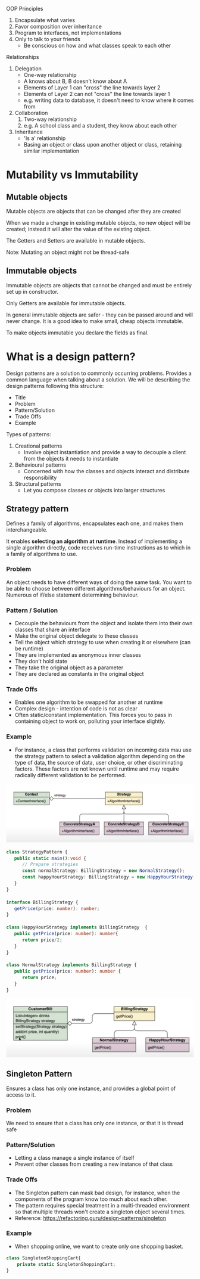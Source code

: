
OOP Principles
1. Encapsulate what varies
2. Favor composition over inheritance
3. Program to interfaces, not implementations
4. Only to talk to your friends
   - Be conscious on how and what classes speak to each other

Relationships
1. Delegation
   - One-way relationship 
   - A knows about B, B doesn't know about A
   - Elements of Layer 1 can "cross" the line towards layer 2
   - Elements of Layer 2 can not "cross" the line towards layer 1
   - e.g. writing data to database, it doesn't need to know where it comes from 
2. Collaboration
   1. Two-way relationship
   2. e.g. A school class and a student, they know about each other  
3. Inheritance
   - 'Is a' relationship
   - Basing an object or class upon another object or class, retaining similar implementation 

# Mutability vs Immutability 
## Mutable objects
Mutable objects are objects that can be changed after they are created

When we made a change in existing mutable objects, no new object will be created; instead it will alter the value of the existing object.

The Getters and Setters are available in mutable objects.

Note: Mutating an object might not be thread-safe

## Immutable objects
Immutable objects are objects that cannot be changed and must be entirely set up in constructor.

Only Getters are available for immutable objects.

In general immutable objects are safer - they can be passed around and will never change. It is a good idea to make small, cheap objects immutable. 

To make objects immutable you declare the fields as final. 

# What is a design pattern?
Design patterns are a solution to commonly occurring problems. Provides a common language when talking about a solution. We will be describing the design patterns following this structure:
- Title
- Problem
- Pattern/Solution
- Trade Offs
- Example

Types of patterns:
1. Creational patterns
   - Involve object instantiation and provide a way to decouple a client from the objects it needs to instantiate
2. Behavioural patterns
   - Concerned with how the classes and objects interact and distribute responsibility 
3. Structural patterns
   - Let you compose classes or objects into larger structures

## Strategy pattern
Defines a family of algorithms, encapsulates each one, and makes them interchangeable.

It enables **selecting an algorithm at runtime**. Instead of implementing a single algorithm directly, code receives run-time instructions as to which in a family of algorithms to use.

### Problem
An object needs to have different ways of doing the same task. You want to be able to choose between different algorithms/behaviours for an object. Numerous of if/else statement determining behaviour.

### Pattern / Solution
- Decouple the behaviours from the object and isolate them into their own classes that share an interface
- Make the original object delegate to these classes 
- Tell the object which strategy to use when creating it or elsewhere (can be runtime)
- They are implemented as anonymous inner classes
- They don't hold state
- They take the original object as a parameter
- They are declared as constants in the original object

### Trade Offs
- Enables one algorithm to be swapped for another at runtime
- Complex design - intention of code is not as clear
- Often static/constant implementation. This forces you to pass in containing object to work on, polluting your interface slightly. 

### Example
- For instance, a class that performs validation on incoming data mau use the strategy pattern to select a validation algorithm depending on the type of data, the source of data, user choice, or other discriminating factors. These factors are not known until runtime and may require radically different validation to be performed. 

![alt text](images/strategy-pattern-schema.png "Logo Title Text 1")

```typescript
class StrategyPattern {
   public static main():void {
      // Prepare strategies
      const normalStrategy: BillingStrategy = new NormalStrategy();
      const happyHourStrategy: BillingStrategy = new HappyHourStrategy();
   }
}

interface BillingStrategy {
   getPrice(price: number): number;
}

class HappyHourStrategy implements BillingStrategy  {
   public getPrice(price: number): number{
      return price/2;
   }
}

class NormalStrategy implements BillingStrategy {
   public getPrice(price: number): number {
      return price;
   }
}
```
![alt text](images/strategy-pattern-schema-example.png "Logo Title Text 1")

## Singleton Pattern
Ensures a class has only one instance, and provides a global point of access to it.

### Problem
We need to ensure that a class has only one instance, or that it is thread safe

### Pattern/Solution
- Letting a class manage a single instance of itself
- Prevent other classes from creating a new instance of that class

### Trade Offs
- The Singleton pattern can mask bad design, for instance, when the components of the program know too much about each other.
- The pattern requires special treatment in a multi-threaded environment so that multiple threads won't create a singleton object several times.
- Reference: https://refactoring.guru/design-patterns/singleton

### Example 
- When shopping online, we want to create only one shopping basket.

```typescript
class SingletonShoppingCart{
    private static SingletonShoppingCart;
}
```
